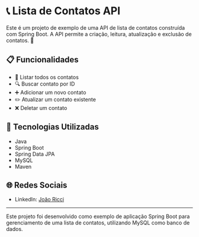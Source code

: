 # 📞 Lista de Contatos API

Este é um projeto de exemplo de uma API de lista de contatos construída com Spring Boot. A API permite a criação, leitura, atualização e exclusão de contatos. 🚀

## 📋 Funcionalidades

- 📄 Listar todos os contatos
- 🔍 Buscar contato por ID
- ➕ Adicionar um novo contato
- ✏️ Atualizar um contato existente
- ❌ Deletar um contato

## 🚀 Tecnologias Utilizadas

- Java
- Spring Boot
- Spring Data JPA
- MySQL
- Maven

## 🌐 Redes Sociais

- LinkedIn: [João Ricci](https://www.linkedin.com/in/joaoriccideveloper/)

---

Este projeto foi desenvolvido como exemplo de aplicação Spring Boot para gerenciamento de uma lista de contatos, utilizando MySQL como banco de dados.
